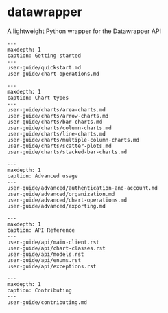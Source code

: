 # datawrapper

A lightweight Python wrapper for the Datawrapper API

```{toctree}
---
maxdepth: 1
caption: Getting started
---
user-guide/quickstart.md
user-guide/chart-operations.md
```

```{toctree}
---
maxdepth: 1
caption: Chart types
---
user-guide/charts/area-charts.md
user-guide/charts/arrow-charts.md
user-guide/charts/bar-charts.md
user-guide/charts/column-charts.md
user-guide/charts/line-charts.md
user-guide/charts/multiple-column-charts.md
user-guide/charts/scatter-plots.md
user-guide/charts/stacked-bar-charts.md
```

```{toctree}
---
maxdepth: 1
caption: Advanced usage
---
user-guide/advanced/authentication-and-account.md
user-guide/advanced/organization.md
user-guide/advanced/chart-operations.md
user-guide/advanced/exporting.md
```


```{toctree}
---
maxdepth: 1
caption: API Reference
---
user-guide/api/main-client.rst
user-guide/api/chart-classes.rst
user-guide/api/models.rst
user-guide/api/enums.rst
user-guide/api/exceptions.rst
```

```{toctree}
---
maxdepth: 1
caption: Contributing
---
user-guide/contributing.md
```
